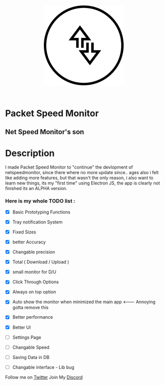 
<p align="center">
  <img width="256" height="256" src="/PacketMonitor.png">
</p>

<br />


# Packet Speed Monitor
## Net Speed Monitor's son

# Description
I made Packet Speed Monitor to "continue" the devlopment of netspeedmonitor, since there where no more update since.. ages 
also i felt like adding more features, but that wasn't the only reason, i also want to learn new things, 
its my "first time" using Electron JS, the app is clearly not finished its an ALPHA version.


### Here is my whole TODO list : 

- [x] Basic Prototyping Functions
- [x] Tray notification System
- [x] Fixed Sizes
- [x] better Accuracy 
- [x] Changable precision
- [x] Total ( Download / Upload )
- [x] small monitor for D/U
- [x] Click Through Options
- [x] Always on top option 
- [x] Auto show the monitor when minimized the main app <--- Annoying gotta remove this  
- [x] Better performance
- [x] Better UI
- [ ] Settings Page
- [ ] Changable Speed
- [ ] Saving Data in DB
- [ ] Changable interface - Lib bug


 Follow me on [Twitter](https://twitter.com/njustn0)
 Join My [Discord](https://discord.gg/mJVB5xE)
